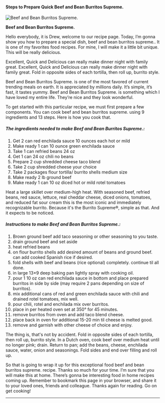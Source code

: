             

#### Steps to Prepare Quick Beef and Bean Burritos Supreme.

![Beef and Bean Burritos Supreme.](https://img-global.cpcdn.com/recipes/4872908564332544/751x532cq70/beef-and-bean-burritos-supreme-recipe-main-photo.jpg)

**Beef and Bean Burritos Supreme.**

Hello everybody, it is Drew, welcome to our recipe page. Today, I’m gonna show you how to prepare a special dish, beef and bean burritos supreme.. It is one of my favorites food recipes. For mine, I will make it a little bit unique. This will be really delicious.

Excellent, Quick and Delicious can really make dinner night with family great. Excellent, Quick and Delicious can really make dinner night with family great. Fold in opposite sides of each tortilla, then roll up, burrito style.

Beef and Bean Burritos Supreme. is one of the most favored of current trending meals on earth. It is appreciated by millions daily. It’s simple, it’s fast, it tastes yummy. Beef and Bean Burritos Supreme. is something which I have loved my entire life. They’re nice and they look wonderful.

To get started with this particular recipe, we must first prepare a few components. You can cook beef and bean burritos supreme. using 9 ingredients and 13 steps. Here is how you cook that.

##### The ingredients needed to make Beef and Bean Burritos Supreme.:

1.  Get 2 can red enchilada sauce 10 ounces each hot or mild
2.  Make ready 1 can 10 ounce green enchilada sauce
3.  Take 1 can refried beans 24 oz
4.  Get 1 can 24 oz chili no beans
5.  Prepare 2 cup shredded cheese taco blend
6.  Take 2 cup shredded cheese your choice
7.  Take 2 packages flour tortilla/ burrito shells medium size
8.  Make ready 2 lb ground beef
9.  Make ready 1 can 10 oz diced hot or mild rotel tomatoes

Heat a large skillet over medium-high heat. With seasoned beef, refried beans, red sauce, lettuce, real cheddar cheese, diced onions, tomatoes, and reduced fat sour cream this is the most iconic and immediately recognizable burrito. Because it's the Burrito Supreme®, simple as that. And it expects to be noticed.

##### Instructions to make Beef and Bean Burritos Supreme.:

1.  Brown ground beef add taco seasoning or other seasoning to you taste.
2.  drain ground beef and set aside
3.  heat refried beans
4.  on flour burrito shells add desired amount of beans and ground beef. can add cooked Spanish rice if desired.
5.  fold shells with beef and beans (rice optional) completely. continue til all done.
6.  in large 13×9 deep baking pan lightly spray with cooking oil.
7.  pour 1 10 oz can red enchilada sauce in bottom and place prepared burritos in side by side (may require 2 pans depending on size of burritos).
8.  mix additional cans of red and green enchilada sauce with chili and drained rotel tomatoes, mix well.
9.  pour chili, rotel and enchilada mix over burritos.
10.  place in per heated oven set at 350° for 45 minutes.
11.  remove burritos from oven and add taco blend cheese.
12.  place back in oven for additional 15-20 min til cheese is melted good.
13.  remove and garnish with other cheese of choice and enjoy.

The thing is, that's not by accident. Fold in opposite sides of each tortilla, then roll up, burrito style. In a Dutch oven, cook beef over medium heat until no longer pink; drain. Return to pan; add the beans, cheese, enchilada sauce, water, onion and seasonings. Fold sides and end over filling and roll up.

So that is going to wrap it up for this exceptional food beef and bean burritos supreme. recipe. Thanks so much for your time. I’m sure that you will make this at home. There’s gonna be interesting food in home recipes coming up. Remember to bookmark this page in your browser, and share it to your loved ones, friends and colleague. Thanks again for reading. Go on get cooking!

* * *